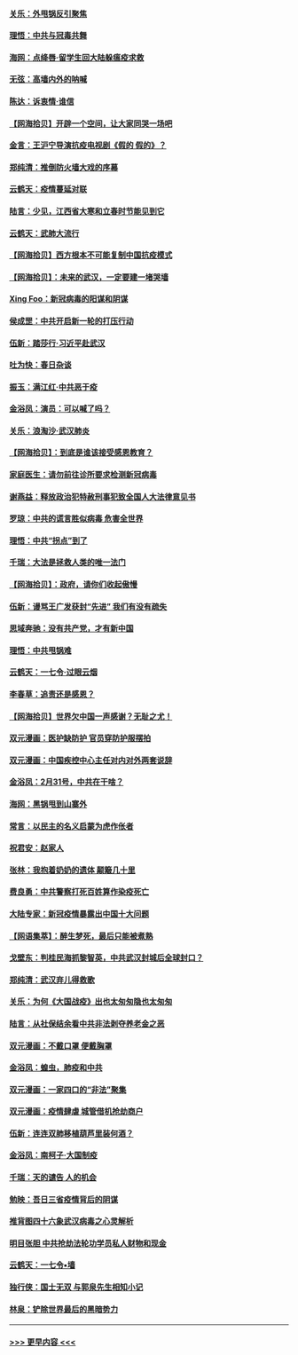 #### [关乐：外甩锅反引聚焦](../pages/nsc993/n11944211.md?t=03161202) 
#### [理悟：中共与冠毒共舞](../pages/nsc993/n11944197.md?t=03161202) 
#### [海网：点绛唇‧留学生回大陆躲瘟疫求救](../pages/nsc993/n11944043.md?t=03161202) 
#### [无弦：高墙内外的呐喊](../pages/nsc993/n11943684.md?t=03161202) 
#### [陈达：诉衷情·谁信](../pages/nsc993/n11942899.md?t=03161202) 
#### [【网海拾贝】开辟一个空间，让大家同哭一场吧](../pages/nsc993/n11942165.md?t=03161202) 
#### [金言：王沪宁导演抗疫电视剧《假的 假的》？](../pages/nsc993/n11941510.md?t=03161202) 
#### [郑纯清：推倒防火墙大戏的序幕](../pages/nsc993/n11940838.md?t=03161202) 
#### [云鹤天：疫情蔓延对联](../pages/nsc993/n11940579.md?t=03161202) 
#### [陆言：少见，江西省大寒和立春时节能见到它](../pages/nsc993/n11939983.md?t=03161202) 
#### [云鹤天：武肺大流行](../pages/nsc993/n11939902.md?t=03161202) 
#### [【网海拾贝】西方根本不可能复制中国抗疫模式](../pages/nsc993/n11939725.md?t=03161202) 
#### [【网海拾贝】：未来的武汉，一定要建一堵哭墙](../pages/nsc993/n11938684.md?t=03161202) 
#### [Xing Foo：新冠病毒的阳谋和阴谋](../pages/nsc993/n11936086.md?t=03161202) 
#### [侯成罡：中共开启新一轮的打压行动](../pages/nsc993/n11935730.md?t=03161202) 
#### [伍新：踏莎行‧习近平赴武汉](../pages/nsc993/n11935157.md?t=03161202) 
#### [吐为快：春日杂谈](../pages/nsc993/n11934776.md?t=03161202) 
#### [振玉：满江红‧中共恶于疫](../pages/nsc993/n11934647.md?t=03161202) 
#### [金浴凤：演员：可以喊了吗？](../pages/nsc993/n11934602.md?t=03161202) 
#### [关乐：浪淘沙·武汉肺炎](../pages/nsc993/n11931792.md?t=03161202) 
#### [【网海拾贝】：到底是谁该接受感恩教育？](../pages/nsc993/n11931552.md?t=03161202) 
#### [家庭医生：请勿前往诊所要求检测新冠病毒](../pages/nsc993/n11929190.md?t=03161202) 
#### [谢燕益：释放政治犯特赦刑事犯致全国人大法律意见书](../pages/nsc993/n11928978.md?t=03161202) 
#### [罗琼：中共的谎言胜似病毒 危害全世界](../pages/nsc993/n11922636.md?t=03161202) 
#### [理悟：中共“拐点”到了](../pages/nsc993/n11928496.md?t=03161202) 
#### [千瑞：大法是拯救人类的唯一法门](../pages/nsc993/n11927637.md?t=03161202) 
#### [【网海拾贝】：政府，请你们收起傲慢](../pages/nsc993/n11926932.md?t=03161202) 
#### [伍新：谩骂王广发获封“先进” 我们有没有疏失](../pages/nsc993/n11926101.md?t=03161202) 
#### [思域奔驰：没有共产党，才有新中国](../pages/nsc993/n11926058.md?t=03161202) 
#### [理悟：中共甩锅难](../pages/nsc993/n11925355.md?t=03161202) 
#### [云鹤天：一七令·过眼云烟](../pages/nsc993/n11925284.md?t=03161202) 
#### [李春草：追责还是感恩？](../pages/nsc993/n11925274.md?t=03161202) 
#### [【网海拾贝】世界欠中国一声感谢？无耻之尤！](../pages/nsc993/n11925239.md?t=03161202) 
#### [双元漫画：医护缺防护 官员穿防护服摆拍](../pages/nsc993/n11923899.md?t=03161202) 
#### [双元漫画：中国疾控中心主任对内对外两套说辞](../pages/nsc993/n11921994.md?t=03161202) 
#### [金浴凤：2月31号，中共在干啥？](../pages/nsc993/n11922706.md?t=03161202) 
#### [海网：黑锅甩到山寨外](../pages/nsc993/n11922688.md?t=03161202) 
#### [常言：以民主的名义启蒙为虎作伥者](../pages/nsc993/n11922217.md?t=03161202) 
#### [祝君安：赵家人](../pages/nsc993/n11922209.md?t=03161202) 
#### [张林：我抱着奶奶的遗体 颠簸几十里](../pages/nsc993/n11920945.md?t=03161202) 
#### [费良勇：中共警察打死百姓算作染疫死亡](../pages/nsc993/n11919264.md?t=03161202) 
#### [大陆专家：新冠疫情暴露出中国十大问题](../pages/nsc993/n11919187.md?t=03161202) 
#### [【网语集萃】：醉生梦死，最后只能被煮熟](../pages/nsc993/n11918994.md?t=03161202) 
#### [戈壁东：判桂民海抓黎智英，中共武汉封城后全球封口？](../pages/nsc993/n11917982.md?t=03161202) 
#### [郑纯清：武汉弃儿得救歌](../pages/nsc993/n11917881.md?t=03161202) 
#### [关乐：为何《大国战疫》出也太匆匆隐也太匆匆](../pages/nsc993/n11917792.md?t=03161202) 
#### [陆言：从社保结余看中共非法剥夺养老金之恶](../pages/nsc993/n11917084.md?t=03161202) 
#### [双元漫画：不戴口罩 便戴胸罩](../pages/nsc993/n11916447.md?t=03161202) 
#### [金浴凤：蝗虫，肺疫和中共](../pages/nsc993/n11916904.md?t=03161202) 
#### [双元漫画：一家四口的“非法”聚集](../pages/nsc993/n11916378.md?t=03161202) 
#### [双元漫画：疫情肆虐 城管借机抢劫商户](../pages/nsc993/n11916310.md?t=03161202) 
#### [伍新：连连双肺移植葫芦里装何酒？](../pages/nsc993/n11913667.md?t=03161202) 
#### [金浴凤：南柯子·大国制疫](../pages/nsc993/n11913657.md?t=03161202) 
#### [千瑞：天的谴告  人的机会](../pages/nsc993/n11913309.md?t=03161202) 
#### [勉映：吾日三省疫情背后的阴谋](../pages/nsc993/n11913079.md?t=03161202) 
#### [推背图四十六象武汉病毒之心灵解析](../pages/nsc993/n11911761.md?t=03161202) 
#### [明目张胆 中共抢劫法轮功学员私人财物和现金](../pages/nsc993/n11910262.md?t=03161202) 
#### [云鹤天：一七令▪墙](../pages/nsc993/n11910627.md?t=03161202) 
#### [独行侠：国士无双 与郭泉先生相知小记](../pages/nsc993/n11910613.md?t=03161202) 
#### [林泉：铲除世界最后的黑暗势力](../pages/nsc993/n11909320.md?t=03161202) 

----
#### [ >>> 更早内容 <<< ](../indexes/nsc993-earlier.md)
